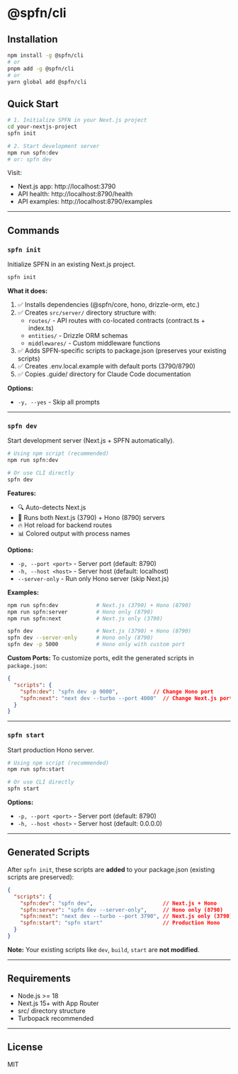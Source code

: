 # @spfn/cli

## Installation

```bash
npm install -g @spfn/cli
# or
pnpm add -g @spfn/cli
# or
yarn global add @spfn/cli
```

## Quick Start

```bash
# 1. Initialize SPFN in your Next.js project
cd your-nextjs-project
spfn init

# 2. Start development server
npm run spfn:dev
# or: spfn dev
```

Visit:
- Next.js app: http://localhost:3790
- API health: http://localhost:8790/health
- API examples: http://localhost:8790/examples

---

## Commands

### `spfn init`

Initialize SPFN in an existing Next.js project.

```bash
spfn init
```

**What it does:**

1. ✅ Installs dependencies (@spfn/core, hono, drizzle-orm, etc.)
2. ✅ Creates `src/server/` directory structure with:
   - `routes/` - API routes with co-located contracts (contract.ts + index.ts)
   - `entities/` - Drizzle ORM schemas
   - `middlewares/` - Custom middleware functions
3. ✅ Adds SPFN-specific scripts to package.json (preserves your existing scripts)
4. ✅ Creates .env.local.example with default ports (3790/8790)
5. ✅ Copies .guide/ directory for Claude Code documentation

**Options:**
- `-y, --yes` - Skip all prompts

---

### `spfn dev`

Start development server (Next.js + SPFN automatically).

```bash
# Using npm script (recommended)
npm run spfn:dev

# Or use CLI directly
spfn dev
```

**Features:**
- 🔍 Auto-detects Next.js
- 🚀 Runs both Next.js (3790) + Hono (8790) servers
- 🔥 Hot reload for backend routes
- 📊 Colored output with process names

**Options:**
- `-p, --port <port>` - Server port (default: 8790)
- `-h, --host <host>` - Server host (default: localhost)
- `--server-only` - Run only Hono server (skip Next.js)

**Examples:**
```bash
npm run spfn:dev            # Next.js (3790) + Hono (8790)
npm run spfn:server         # Hono only (8790)
npm run spfn:next           # Next.js only (3790)

spfn dev                    # Next.js (3790) + Hono (8790)
spfn dev --server-only      # Hono only (8790)
spfn dev -p 5000            # Hono only with custom port
```

**Custom Ports:**
To customize ports, edit the generated scripts in `package.json`:
```json
{
  "scripts": {
    "spfn:dev": "spfn dev -p 9000",           // Change Hono port
    "spfn:next": "next dev --turbo --port 4000"  // Change Next.js port
  }
}
```

---

### `spfn start`

Start production Hono server.

```bash
# Using npm script (recommended)
npm run spfn:start

# Or use CLI directly
spfn start
```

**Options:**
- `-p, --port <port>` - Server port (default: 8790)
- `-h, --host <host>` - Server host (default: 0.0.0.0)

---

## Generated Scripts

After `spfn init`, these scripts are **added** to your package.json (existing scripts are preserved):

```json
{
  "scripts": {
    "spfn:dev": "spfn dev",                      // Next.js + Hono
    "spfn:server": "spfn dev --server-only",     // Hono only (8790)
    "spfn:next": "next dev --turbo --port 3790", // Next.js only (3790)
    "spfn:start": "spfn start"                   // Production Hono
  }
}
```

**Note:** Your existing scripts like `dev`, `build`, `start` are **not modified**.

---

## Requirements

- Node.js >= 18
- Next.js 15+ with App Router
- src/ directory structure
- Turbopack recommended

---

## License

MIT
